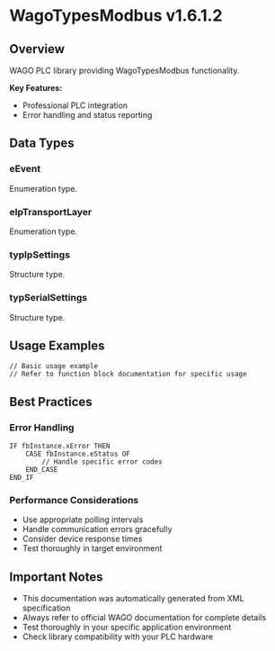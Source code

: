 # WagoTypesModbus v1.6.1.2

## Overview
WAGO PLC library providing WagoTypesModbus functionality.

**Key Features:**
- Professional PLC integration
- Error handling and status reporting

## Data Types

### eEvent
Enumeration type.

### eIpTransportLayer
Enumeration type.

### typIpSettings
Structure type.

### typSerialSettings
Structure type.

## Usage Examples

```iec
// Basic usage example
// Refer to function block documentation for specific usage
```

## Best Practices

### Error Handling
```iec
IF fbInstance.xError THEN
    CASE fbInstance.eStatus OF
        // Handle specific error codes
    END_CASE
END_IF
```

### Performance Considerations
- Use appropriate polling intervals
- Handle communication errors gracefully
- Consider device response times
- Test thoroughly in target environment

## Important Notes

- This documentation was automatically generated from XML specification
- Always refer to official WAGO documentation for complete details
- Test thoroughly in your specific application environment
- Check library compatibility with your PLC hardware

